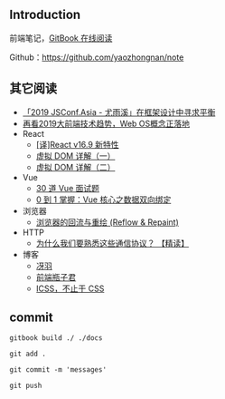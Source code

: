 ## Introduction

前端笔记，[GitBook 在线阅读](https://yaozhongnan.github.io/note/)

Github：<https://github.com/yaozhongnan/note>

## 其它阅读

+ [「2019 JSConf.Asia - 尤雨溪」在框架设计中寻求平衡](<https://zhuanlan.zhihu.com/p/76622839>)
+ [再看2019大前端技术趋势，Web OS概念正落地](<https://developer.aliyun.com/article/711504>)
+ React
  + [[译]React v16.9 新特性](<https://segmentfault.com/a/1190000020074818>)
  + [虚拟 DOM 详解（一）](<https://segmentfault.com/a/1190000019992100>)
  + [虚拟 DOM 详解（二）](<https://segmentfault.com/a/1190000020067208>)
+ Vue
  + [30 道 Vue 面试题](<https://juejin.im/post/5d59f2a451882549be53b170>)
  + [0 到 1 掌握：Vue 核心之数据双向绑定](https://juejin.im/post/5d421bcf6fb9a06af23853f1)
+ 浏览器
  + [浏览器的回流与重绘 (Reflow & Repaint)](<https://juejin.im/post/5a9923e9518825558251c96a>)
+ HTTP
  + [ 为什么我们要熟悉这些通信协议？ 【精读】](<https://segmentfault.com/a/1190000019891825>)
+ 博客
  + [冴羽](https://github.com/mqyqingfeng/Blog)
  + [前端瓶子君](https://github.com/sisterAn/blog)
  + [ICSS，不止于 CSS](https://github.com/chokcoco/iCSS)

## commit

```shell
gitbook build ./ ./docs

git add .

git commit -m 'messages'

git push
```

